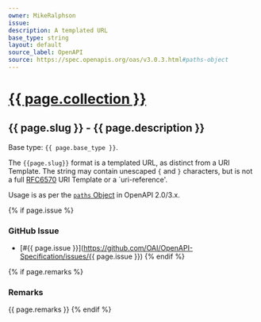 ```yaml
---
owner: MikeRalphson
issue:
description: A templated URL
base_type: string
layout: default
source_label: OpenAPI
source: https://spec.openapis.org/oas/v3.0.3.html#paths-object
---
```


# <a href="..">{{ page.collection }}</a>

## {{ page.slug }} - {{ page.description }}

Base type: `{{ page.base_type }}`.

The `{{page.slug}}` format is a templated URL, as distinct from a URI Template. The string may contain unescaped `{` and `}` characters, but is not a full [RFC6570](https://www.rfc-editor.org/rfc/rfc6570) URI Template or a `uri-reference'.

Usage is as per the [`paths` Object](https://spec.openapis.org/oas/v3.0.3.html#paths-object) in OpenAPI 2.0/3.x.

{% if page.issue %}
### GitHub Issue

* [#{{ page.issue }}](https://github.com/OAI/OpenAPI-Specification/issues/{{ page.issue }})
{% endif %}

{% if page.remarks %}
### Remarks

{{ page.remarks }}
{% endif %}

